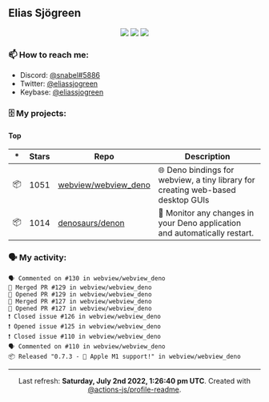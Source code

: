 ## Elias Sjögreen

<p align="center">
  <img src="https://img.shields.io/badge/🎂-dec. 2003-success" />
  <img src="https://img.shields.io/badge/🌎-Stockholm-informational" />
  <img src="https://img.shields.io/badge/👦-He/Him-informational" />
</p>

### 📫 How to reach me:

- Discord: [@snabel#5886](https://discord.com/users/267978757799673866)
- Twitter: [@eliassjogreen](https://twitter.com/eliassjogreen)
- Keybase: [@eliassjogreen](https://keybase.io/eliassjogreen)

### 🗄 My projects:

#### Top
|*|Stars|Repo|Description|
|---|---|---|---|
| 📦 | 1051 | [webview/webview_deno](https://github.com/webview/webview_deno) | 🌐 Deno bindings for webview, a tiny library for creating web-based desktop GUIs |
| 📦 | 1014 | [denosaurs/denon](https://github.com/denosaurs/denon) | 👀 Monitor any changes in your Deno application and automatically restart. |

### 🗣 My activity:

```
🗣 Commented on #130 in webview/webview_deno
🎉 Merged PR #129 in webview/webview_deno
💪 Opened PR #129 in webview/webview_deno
🎉 Merged PR #127 in webview/webview_deno
💪 Opened PR #127 in webview/webview_deno
❗️ Closed issue #126 in webview/webview_deno
❗️ Opened issue #125 in webview/webview_deno
❗️ Closed issue #110 in webview/webview_deno
🗣 Commented on #110 in webview/webview_deno
📦 Released "0.7.3 - 🍎 Apple M1 support!" in webview/webview_deno
```

------------
<p align="center">Last refresh: <b>Saturday, July 2nd 2022, 1:26:40 pm UTC</b>. Created with <a href=https://github.com/marketplace/actions/profile-readme>@actions-js/profile-readme</a>.</p>
